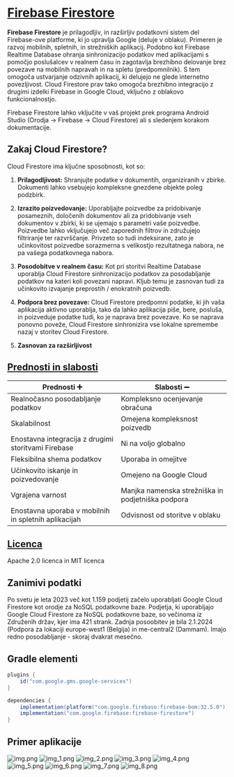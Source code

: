 # [Firebase Firestore](https://firebase.google.com/docs/firestore)
**Firebase Firestore** je prilagodljiv, in razširljiv podatkovni sistem del Firebase-ove platforme, ki jo upravlja Google (deluje v oblaku).
Primeren je razvoj mobilnih, spletnih, in strežniških aplikacij.
Podobno kot Firebase Realtime Database ohranja sinhronizacijo podatkov med aplikacijami s pomočjo poslušalcev v realnem času in zagotavlja brezhibno delovanje brez povezave na mobilnih napravah in na spletu (predpomnilnik).
S tem omogoča ustvarjanje odzivnih aplikacij, ki delujejo ne glede internetno povezljivost.
Cloud Firestore prav tako omogoča brezhibno integracijo z drugimi izdelki Firebase in Google Cloud, vključno z oblakovo funkcionalnostjo.

Firebase Firestore lahko vključite v vaš projekt prek programa Android Studio (Orodja -> Firebase -> Cloud Firestore) ali s sledenjem korakom dokumentacije.

## Zakaj Cloud Firestore?

Cloud Firestore ima ključne sposobnosti, kot so:
1. **Prilagodljivost:** Shranjujte podatke v dokumentih, organiziranih v zbirke. Dokumenti lahko vsebujejo kompleksne gnezdene objekte poleg podzbirk.

2. **Izrazito poizvedovanje:** Uporabljajte poizvedbe za pridobivanje posameznih, določenih dokumentov ali za pridobivanje vseh dokumentov v zbirki, ki se ujemajo s parametri vaše poizvedbe. Poizvedbe lahko vključujejo več zaporednih filtrov in združujejo filtriranje ter razvrščanje. Privzeto so tudi indeksirane, zato je učinkovitost poizvedbe sorazmerna s velikostjo rezultatnega nabora, ne pa vašega podatkovnega nabora.

3. **Posodobitve v realnem času:** Kot pri storitvi Realtime Database uporablja Cloud Firestore sinhronizacijo podatkov za posodabljanje podatkov na kateri koli povezani napravi. Kljub temu je zasnovan tudi za učinkovito izvajanje preprostih / enokratnih poizvedb.

4. **Podpora brez povezave:** Cloud Firestore predpomni podatke, ki jih vaša aplikacija aktivno uporablja, tako da lahko aplikacija piše, bere, posluša, in poizveduje podatke tudi, ko je naprava brez povezave. Ko se naprava ponovno poveže, Cloud Firestore sinhronizira vse lokalne spremembe nazaj v storitev Cloud Firestore.

5. **Zasnovan za razširljivost**


## [Prednosti in slabosti](https://blog.back4app.com/firebase-advantages-and-disadvantages/)

| Prednosti :heavy_plus_sign:                          | Slabosti :heavy_minus_sign:                       |
|------------------------------------------------------|---------------------------------------------------|
| Realnočasno posodabljanje podatkov                   | Kompleksno ocenjevanje obračuna                   |
| Skalabilnost                                         | Omejena kompleksnost poizvedb                     |
| Enostavna integracija z drugimi storitvami Firebase  | Ni na voljo globalno                              |
| Fleksibilna shema podatkov                           | Uporaba in omejitve                               |
| Učinkovito iskanje in poizvedovanje                  | Omejeno na Google Cloud                           |
| Vgrajena varnost                                     | Manjka namenska strežniška in podjetniška podpora |
| Enostavna uporaba v mobilnih in spletnih aplikacijah | Odvisnost od storitve v oblaku                    |

## [Licenca](https://github.com/firebase)
Apache 2.0 licenca in MIT licenca

## Zanimivi podatki

Po svetu je leta 2023 več kot 1.159 podjetij začelo uporabljati Google Cloud Firestore kot orodje za NoSQL podatkovne baze. Podjetja, ki uporabljajo Google Cloud Firestore za NoSQL podatkovne baze, so večinoma iz Združenih držav, kjer ima 421 strank.
Zadnja posoobitev je bila 2.1.2024 (Podpora za lokaciji europe-west1 (Belgija) in me-central2 (Dammam). Imajo redno posodabljanje - skoraj dvakrat mesečno.

## Gradle elementi

```gradle
plugins {
    id("com.google.gms.google-services")
}

dependencies {
    implementation(platform("com.google.firebase:firebase-bom:32.5.0"))
    implementation("com.google.firebase:firebase-firestore")
}
```

## Primer aplikacije 
![img.png](img.png)
![img_1.png](img_1.png)
![img_2.png](img_2.png)
![img_3.png](img_3.png)
![img_4.png](img_4.png)
![img_5.png](img_5.png)
![img_6.png](img_6.png)
![img_7.png](img_7.png)
![img_8.png](img_8.png)


